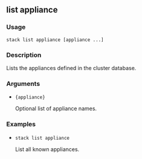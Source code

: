 ## list appliance

### Usage

`stack list appliance [appliance ...]`

### Description

Lists the appliances defined in the cluster database.

### Arguments

* `{appliance}`

   Optional list of appliance names.


### Examples

* `stack list appliance`

   List all known appliances.



